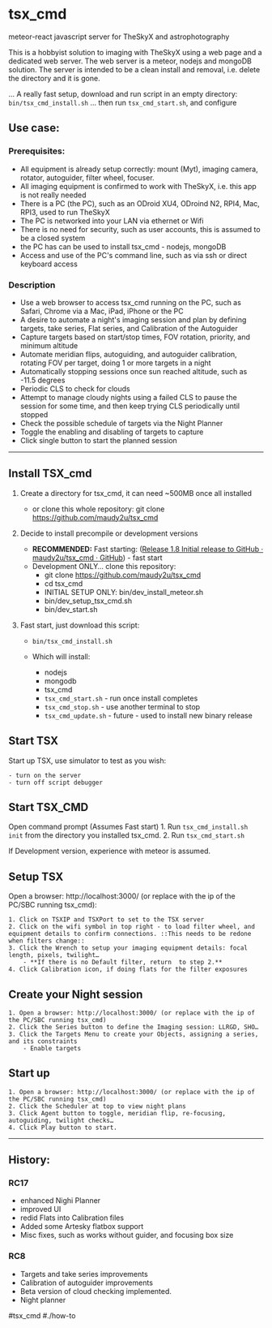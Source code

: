 # tsx_cmd
meteor-react javascript server for TheSkyX and astrophotography

This is a hobbyist solution to imaging with TheSkyX using a web page and a dedicated web server. The web server is a meteor, nodejs and mongoDB solution. The server is intended to be a clean install and removal, i.e. delete the directory and it is gone.

... A really fast setup, download and run script in an empty directory: `bin/tsx_cmd_install.sh`
... then run `tsx_cmd_start.sh`, and configure

## Use case:

### Prerequisites:
- All equipment is already setup correctly: mount (Myt), imaging camera, rotator, autoguider, filter wheel, focuser.
- All imaging equipment is confirmed to work with TheSkyX, i.e. this app is not really needed
- There is a PC (the PC), such as an ODroid XU4, ODroind N2, RPI4, Mac, RPI3, used to run TheSkyX
- The PC is networked into your LAN via ethernet or Wifi
- There is no need for security, such as user accounts, this is assumed to be a closed system
- the PC has can be used to install tsx_cmd - nodejs, mongoDB
- Access and use of the PC's command line, such as via ssh or direct keyboard access

### Description
- Use a web browser to access tsx_cmd running on the PC, such as Safari, Chrome via a Mac, iPad,
iPhone or the PC
- A desire to automate a night's imaging session and plan by defining targets, take series,
Flat series, and Calibration of the Autoguider
- Capture targets based on start/stop times, FOV rotation, priority, and minimum altitude
- Automate meridian flips, autoguiding, and autoguider calibration, rotating FOV per target,
doing 1 or more targets in a night
- Automatically stopping sessions once sun reached altitude, such as -11.5 degrees
- Periodic CLS to check for clouds
- Attempt to manage cloudy nights using a failed CLS to pause the session for some time,
and then keep trying CLS periodically until stopped
- Check the possible schedule of targets via the Night Planner
- Toggle the enabling and disabling of targets to capture
- Click single button to start the planned session

---
## Install TSX_cmd

1. Create a directory for tsx_cmd, it can need ~500MB once all installed
	- or clone this whole repository: git clone https://github.com/maudy2u/tsx_cmd

2. Decide to install precompile or development versions
	- **RECOMMENDED:** Fast starting: ([Release 1.8 Initial release to GitHub · maudy2u/tsx_cmd · GitHub](https://github.com/maudy2u/tsx_cmd/releases/tag/RC8)) - fast start
	- Development ONLY… clone this repository:
		- git clone https://github.com/maudy2u/tsx_cmd
		- cd tsx_cmd
		- INITIAL SETUP ONLY: bin/dev_install_meteor.sh
		- bin/dev_setup_tsx_cmd.sh
		- bin/dev_start.sh

3. Fast start, just download this script:

	- `bin/tsx_cmd_install.sh`
	- Which will install:

		- nodejs
		- mongodb
		- tsx_cmd
	  - `tsx_cmd_start.sh` - run once install completes
	  - `tsx_cmd_stop.sh` - use another terminal to stop
	  - `tsx_cmd_update.sh` - future - used to install new binary release

## Start TSX
Start up TSX, use simulator to test as you wish:

	- turn on the server
	- turn off script debugger

## Start TSX_CMD

Open command prompt (Assumes Fast start)
	1. Run `tsx_cmd_install.sh init` from the directory you installed tsx_cmd.
	2. Run `tsx_cmd_start.sh`

If Development version, experience with meteor is assumed.

## Setup TSX

Open a browser: http://localhost:3000/ (or replace with the ip of the PC/SBC running tsx_cmd):

	1. Click on TSXIP and TSXPort to set to the TSX server
	2. Click on the wifi symbol in top right - to load filter wheel, and equipment details to confirm connections. ::This needs to be redone when filters change::
	3. Click the Wrench to setup your imaging equipment details: focal length, pixels, twilight…
		- **If there is no Default filter, return  to step 2.**
	4. Click Calibration icon, if doing flats for the filter exposures

## Create your Night session

	1. Open a browser: http://localhost:3000/ (or replace with the ip of the PC/SBC running tsx_cmd)
	2. Click the Series button to define the Imaging session: LLRGD, SHO…
	3. Click the Targets Menu to create your Objects, assigning a series, and its constraints
		- Enable targets

## Start up

	1. Open a browser: http://localhost:3000/ (or replace with the ip of the PC/SBC running tsx_cmd)
	2. Click the Scheduler at top to view night plans
	3. Click Agent button to toggle, meridian flip, re-focusing, autoguiding, twilight checks…
	4. Click Play button to start.
---
## History:
### RC17
- enhanced Nighi Planner
- improved UI
- redid Flats into Calibration files
- Added some Artesky flatbox support
- Misc fixes, such as works without guider, and focusing box size
### RC8
- Targets and take series improvements
- Calibration of autoguider improvements
- Beta version of cloud checking implemented.
- Night planner

#tsx_cmd #./how-to

